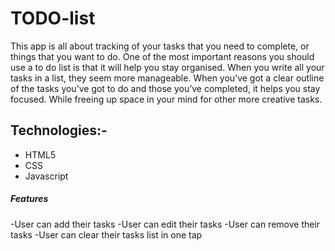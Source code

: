 # TODO-list
This app is all about tracking of your tasks that you need to complete, or things that you want to do. One of the most important reasons you should use a to do list is that it will help you stay organised. When you write all your tasks in a list, they seem more manageable. When you’ve got a clear outline of the tasks you’ve got to do and those you’ve completed, it helps you stay focused. While freeing up space in your mind for other more creative tasks.

## Technologies:-
- HTML5
- CSS
- Javascript

##### Features
 -User can add their tasks 
 -User can edit their tasks 
 -User can remove their tasks 
 -User can clear their tasks list in one tap 
